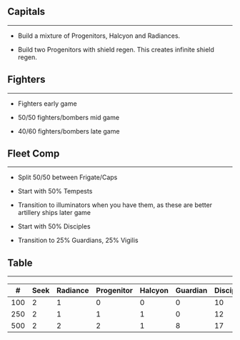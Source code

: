 ## Capitals
---
* Build a mixture of Progenitors, Halcyon and Radiances. 

* Build two Progenitors with shield regen.  This creates infinite shield regen.

## Fighters
---
* Fighters early game 

* 50/50 fighters/bombers mid game 

* 40/60 fighters/bombers late game

## Fleet Comp
---
* Split 50/50 between Frigate/Caps

* Start with 50% Tempests

* Transition to illuminators when you have them, as these are better artillery ships later game

* Start with 50% Disciples

* Transition to 25% Guardians, 25% Vigilis

## Table
---

| #   | Seek | Radiance | Progenitor | Halcyon | Guardian | Disciple | Tempest | Sentinel | Illuminator |
| --- | ---- | -------- | ---------- | ------- | -------- | -------- | ------- | -------- | ----------- |
| 100 | 2    | 1        | 0          | 0       | 0        | 10       | 0       | 0        | 0           |
| 250 | 2    | 1        | 1          | 1       | 0        | 12       | 8       | 0        | 0           |
| 500 | 2    | 2        | 2          | 1       | 8        | 17       | 20      | 0        | 0           |
